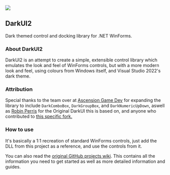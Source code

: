 <img src="http://www.DarkUI.com/images/logo-888.png">

## DarkUI2
Dark themed control and docking library for .NET WinForms.

### About DarkUI2
DarkUI2 is an attempt to create a simple, extensible control library which emulates the look and feel of WinForms controls, but with a more modern look and feel, using colours from Windows itself, and Visual Studio 2022's dark theme.

### Attribution

Special thanks to the team over at [Ascension Game Dev](https://www.ascensiongamedev.com/) for expanding the library to include `DarkComboBox`, `DarkGroupBox`, and `DarkNumericUpDown`, aswell as [Robin Perris](http://www.robinperris.com) for the Original DarkUI this is based on, and anyone who contributed to [this specific fork.](https://github.com/Polo-Sul-Informatica/DarkUI2)

### How to use
It's basically a 1:1 recreation of standard WinForms controls, just add the DLL from this project as a reference, and use the controls from it.

You can also read the [original GitHub projects wiki](https://github.com/RobinPerris/DarkUI/wiki). This contains all the information you need to get started as well as more detailed information and guides.
